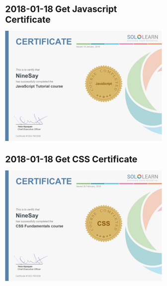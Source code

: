 # 2018-01-18 Get Javascript Certificate
![](JavaScript.jpg)

# 2018-01-18 Get CSS Certificate
![](CSS.jpg)
